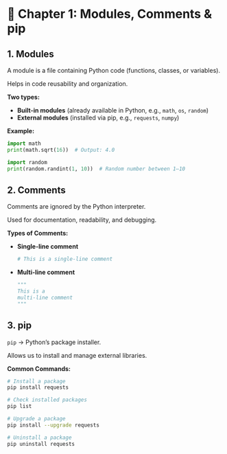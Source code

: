 
# 📘 Chapter 1: Modules, Comments & pip

## 1. Modules

A module is a file containing Python code (functions, classes, or variables).

Helps in code reusability and organization.

**Two types:**

- **Built-in modules** (already available in Python, e.g., `math`, `os`, `random`)
- **External modules** (installed via pip, e.g., `requests`, `numpy`)

**Example:**
```python
import math
print(math.sqrt(16))  # Output: 4.0

import random
print(random.randint(1, 10))  # Random number between 1–10
```

## 2. Comments

Comments are ignored by the Python interpreter.

Used for documentation, readability, and debugging.

**Types of Comments:**

- **Single-line comment**
	```python
	# This is a single-line comment
	```

- **Multi-line comment**
	```python
	"""
	This is a 
	multi-line comment
	"""
	```

## 3. pip

`pip` → Python’s package installer.

Allows us to install and manage external libraries.

**Common Commands:**
```bash
# Install a package
pip install requests

# Check installed packages
pip list

# Upgrade a package
pip install --upgrade requests

# Uninstall a package
pip uninstall requests
```
